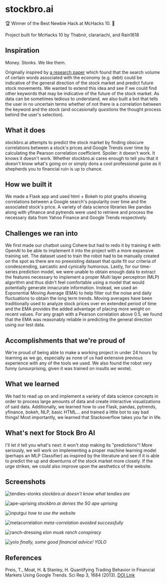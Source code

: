 # stockbro.ai

🏆 Winner of the Best Newbie Hack at McHacks 10. 🎉

Project built for McHacks 10
by Thabnir, clarariachi, and Rain1618

## Inspiration

Money. Stonks. We like them.

Originally inspired by [a research paper][1] which found that the search volume of certain words associated with the economy (e.g. debt) could be indicative of the general direction of the stock market and predict future stock movements.
We wanted to extend this idea and see if we could find other keywords that may be indicative of the future of the stock market.
As data can be sometimes tedious to understand, we also built a bot that tells the user in no uncertain terms whether of not there is a correlation between the keyword and the stock (and occasionally _questions_ the thought process behind the user's selection). 

## What it does

stockbro.ai attempts to predict the stock market by finding obscure correlations between a stock's prices and Google Trends over time by calculating the Pearson correlation coefficient. Spoiler: it doesn't work. It knows it doesn't work. Whether stockbro.ai cares enough to tell you that it doesn't know what's going on or simply dons a cool professional guise as it shepherds you to financial ruin is up to chance.

## How we built it

We made a Flask app and used html + Bokeh to plot graphs showing correlations between a Google search's popularity over time and the associated stock's price. A variety of data science libraries like pandas along with yfinance and pytrends were used to retrieve and process the necessary data from Yahoo Finance and Google Trends respectively.

## Challenges we ran into

We first made our chatbot using Cohere but had to redo it by training it with OpenAI to be able to implement it into the project with a more expansive training set. The dataset used to train the robot had to be manually created on the spot as there are no preexisting dataset that quite fit our criteria of condescending, sarcastic and cynically humorous. Lastly, for our time-series prediction model, we were unable to obtain enough data to extract the features necessary to implement a proper Multi layer perceptron (MLP) algorithm and thus didn't feel comfortable using a model that would potentially generate innacurate information. Instead, we used an Exponential Moving Average (EMA) to help filter out the noise and daily fluctuations to obtain the long term trends. Moving averages have been traditionally used to analyze stock prices over en extended period of time and the EMA provides the added advantage of placing more weight on recent values. For any graph with a Pearson correlation above 0.5, we found that the EMA was reasonably reliable in predicting the general direction using our test data.

## Accomplishments that we're proud of

We're proud of being able to make a working project in under 24 hours by learning as we go, especially as none of us had extensive previous experience with any of the tools we used. We also found the robot very funny (unsurprising, given it was trained on insults _we_ wrote).

## What we learned

We had to read up on and implement a variety of data science concepts in order to process large amounts of data and create interactive visualizations of said data. Additionally, we learned how to use Flask, pandas, pytrends, yfinance, bokeh, NLP, basic HTML... and trained a little bot to say bad things! Most importantly, we learned that Stackoverflow takes you far in life.

## What's next for Stock Bro AI

I'll let _it_ tell you what's next: it won't stop making its "predictions"! More seriously, we will work on implementing a proper machine learning model (perhaps an MLP Classifier) as inspired by the literature and see if it is able to predict the up and downturns of the stock market more closely. If the urge strikes, we could also improve upon the aesthetics of the website.

## Screenshots

![tendies-stonks](demo_screenshots/tendies-stonks.png)
_stockbro.ai doesn't know what tendies are_

![ape-uprising](demo_screenshots/ape-uprising.png)
_stockbro.ai denies the 5G ape uprising_

![inputgui](demo_screenshots/inputgui.png)
_how to use the website_

![metacorrelation](demo_screenshots/metacorrelation.png)
_meta-correlation avoided successfully_

![ranch-dressing](demo_screenshots/ranch-dressing.png)
_elon musk ranch conspiracy_

![yolo](demo_screenshots/yolo.png)
_finally, some good financial advice! YOLO_

## References

[1]: https://doi.org/10.1038/srep01684
Preis, T., Moat, H. & Stanley, H. Quantifying Trading Behavior in Financial Markets Using Google Trends. Sci Rep 3, 1684 (2013). [DOI Link](https://doi.org/10.1038/srep01684)
